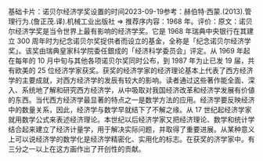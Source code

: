 

基础卡片：诺贝尔经济学奖设置的时间2023-09-19参考：赫伯特·西蒙.(2013).管理行为.(詹正茂.译).机械工业出版社 => 推荐序内容：1968 年。评价：原文：诺贝尔经济学奖是当令世界上最有影响的经济学奖。它是 1968 年瑞典中央银行在其建立 300 周年时为纪念诺贝尔奖捉供者而设立的基金，全称是「纪念诺贝尔经济学奖」。该奖由瑞典皇家科学院委任銀成的「经济科学委员会」评定。从 1969 年起在每年的 10 月中旬与其他各项诺贝尔奖同时公布，到 1987 年为止已发 19 届，共有欧美的 25 位经济学家获奖。获奖的经济学家的经济理论基本上代表了西方经济学的主要成就，对西方经济学的发辰有较大的影响。读者通过这些著作能全面、深入、系统地了解和研究西方经济学，从中吸取对我国经济改革和经济学发展有价値的东西。当代西方经济学最显著的特点之一是数学方法的应用。经济学要反映经济中的数量关系，因此，经济学与数学早就结下了不解之缘。从 17 世纪起经济学家就用数学公式来表述经济理论。本世纪以后经济学家又把经济理论、数学和统计学结合起来建立了经济计量学，用于解决实际问题，并取得了重要进展。从某种意义上可以说经济学的数学化是经济学精密化、实用化的标志。在获奖的济学家中。有三分之一以上在这方画作出了开创性的贡献。